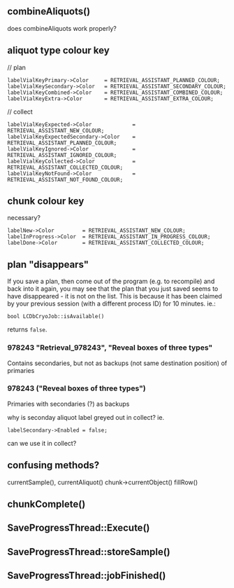 ##

## combineAliquots()

does combineAliquots work properly?


## aliquot type colour key

// plan

    labelVialKeyPrimary->Color     = RETRIEVAL_ASSISTANT_PLANNED_COLOUR;
    labelVialKeySecondary->Color   = RETRIEVAL_ASSISTANT_SECONDARY_COLOUR;
    labelVialKeyCombined->Color    = RETRIEVAL_ASSISTANT_COMBINED_COLOUR;
    labelVialKeyExtra->Color       = RETRIEVAL_ASSISTANT_EXTRA_COLOUR;

// collect

    labelVialKeyExpected->Color             = RETRIEVAL_ASSISTANT_NEW_COLOUR;
    labelVialKeyExpectedSecondary->Color    = RETRIEVAL_ASSISTANT_PLANNED_COLOUR;
    labelVialKeyIgnored->Color              = RETRIEVAL_ASSISTANT_IGNORED_COLOUR;
    labelVialKeyCollected->Color            = RETRIEVAL_ASSISTANT_COLLECTED_COLOUR;
    labelVialKeyNotFound->Color             = RETRIEVAL_ASSISTANT_NOT_FOUND_COLOUR;

## chunk colour key

necessary?

    labelNew->Color         = RETRIEVAL_ASSISTANT_NEW_COLOUR;
    labelInProgress->Color  = RETRIEVAL_ASSISTANT_IN_PROGRESS_COLOUR;
    labelDone->Color        = RETRIEVAL_ASSISTANT_COLLECTED_COLOUR;

## plan "disappears"

If you save a plan, then come out of the program (e.g. to recompile) and back into it again, you may see that the plan that you just saved seems to have disappeared - it is not on the list. This is because it has been claimed by your previous session (with a different process ID) for 10 minutes. ie.:

    bool LCDbCryoJob::isAvailable() 

returns `false`.

###  978243 "Retrieval_978243", "Reveal boxes of three types"

Contains secondaries, but not as backups (not same destination position) of primaries

### 978243 ("Reveal boxes of three types")

Primaries with secondaries (?) as backups

why is seconday aliquot label greyed out in collect? ie. 

    labelSecondary->Enabled = false;



can we use it in collect?



## confusing methods?

currentSample(), 
currentAliquot()
chunk->currentObject()
fillRow()


## chunkComplete()

## SaveProgressThread::Execute()

## SaveProgressThread::storeSample()

## SaveProgressThread::jobFinished()

